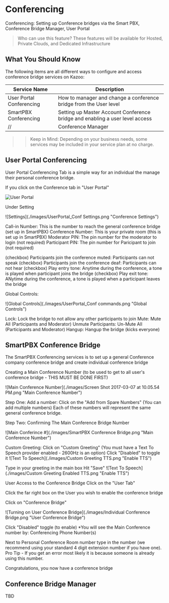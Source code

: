 # Conferencing

Conferencing:  Setting up Conference bridges via the Smart PBX, Conference Bridge Manager, User Portal 

> Who can use this feature?
> These features will be available for Hosted, Private Clouds, and Dedicated Infrastructure





## What You Should Know

The following items are all different ways to configure and access conference bridge services on Kazoo:

| Service Name | Description |
| --- | --- |
| User Portal Conferencing | How to manager and change a conference bridge from the User level |
| SmartPBX Conferencing | Setting up Master Account Conference bridge and enabling a user level access |
// | Conference Manager | Managing all the Conference bridges in real time from one portal |


>> Keep in Mind: Depending on your business needs, some services may be included in your service plan at no charge.



## User Portal Conferencing

User Portal Conferencing Tab is a simple way for an individual the manage their personal conference bridge.

If you click on the Conference tab in "User Portal"

![User Portal](./images/UserPortal_Conference.png "User Portal")

Under Setting

![Settings](./images/UserPortal_Conf Settings.png "Conference Settings")

Call-in Number:  This is the number to reach the general conference bridge (set up in SmartPBX)
Conference Number:  This is your private room (this is set up in SmartPBX)
Moderator PIN:  The pin number for the moderator to login (not required)
Participant PIN: The pin number for Paricipant to join (not required)

(checkbox) Participants join the conference muted:  Participants can not speak
(checkbox) Participants join the conference deaf:  Participants can not hear
(checkbox) Play entry tone: Anytime during the conference, a tone is played when participant joins the bridge
(checkbox) Play exit tone:  ANytime during the conference, a tone is played when a participant leaves the bridge

Global Controls:

![Global Controls](./images/UserPortal_Conf commands.png "Global Controls")


Lock:  Lock the bridge to not allow any other participants to join
Mute:  Mute All (Participants and Moderator)
Unmute Participants:  Un-Mute All (Participants and Moderator)
Hangup: Hangup the bridge (kicks everyone)


## SmartPBX Conference Bridge

The SmartPBX Conferencing services is to set up a general Conference company conference bridge and create individual conference bridge

Creating a Main Conference Number (to be used to get to all user's conference bridge - THIS MUST BE DONE FIRST)

![Main Conference Number](./images/Screen Shot 2017-03-07 at 10.05.54 PM.png "Main Conference Number")

Step One:  Add a number: Click on the "Add from Spare Numbers"
(You can add multiple numbers)
Each of these numbers will represent the same general conference bridge.

Step Two: Confirming The Main Conference Bridge Number

![Main Conferince #](./images/SmartPBX Conference Bridge.png "Main Conference Number")

Custom Greeting:  Click on "Custom Greeting" (You must have a Text To Speech provider enabled - 2600Hz is an option)
Click "Disabled" to toggle it
![Text To Speech](./images/Custom Greeting TTS.png "Enable TTS")



Type in your greeting in the main box
Hit "Save"
![Text To Speech](./images/Custom Greeting Enabled TTS.png "Enable TTS")


User Access to the Conference Bridge
Click on the "User Tab"

Click the far right box on the User you wish to enable the conference bridge

Click on "Conference Bridge"

![Turning on User Conference Bridge](./images/Individual Conference Bridge.png "User Conference Bridge")


Click "Disabled" toggle (to enable)
*You will see the Main Conference number by: Conferencing Phone Number(s)

Next to Personal Conference Room number type in the number (we recommend using your standard 4 digit extension number if you have one).  Pro Tip - If you get an error most likely it is because someone is already using this number.

Congratulations, you now have a conference bridge




## Conference Bridge Manager
TBD




